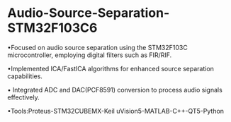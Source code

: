 # Audio-Source-Separation-STM32F103C6
•Focused on audio source separation using the STM32F103C microcontroller,
employing digital filters such as FIR/RIF.

•Implemented ICA/FastICA algorithms for enhanced source separation capabilities.

• Integrated ADC and DAC(PCF8591) conversion to process audio signals effectively.

•Tools:Proteus-STM32CUBEMX-Keil uVision5-MATLAB-C++-QT5-Python
